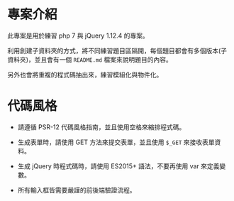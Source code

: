 # 專案介紹

此專案是用於練習 php 7 與 jQuery 1.12.4 的專案。

利用創建子資料夾的方式，將不同練習題目區隔開，每個題目都會有多個版本(子資料夾)，並且會有一個 `README.md` 檔案來說明題目的內容。

另外也會將重複的程式碼抽出來，練習模組化與物件化。

# 代碼風格

- 請遵循 PSR-12 代碼風格指南，並且使用空格來縮排程式碼。

- 生成表單時，請使用 GET 方法來提交表單，並且使用 `$_GET` 來接收表單資料。

- 生成 jQuery 時程式碼時，請使用 ES2015+ 語法，不要再使用 var 來定義變數。

- 所有輸入框皆需要嚴謹的前後端驗證流程。
